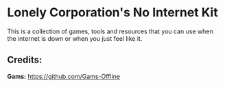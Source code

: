 # Lonely Corporation's No Internet Kit

This is a collection of games, tools and resources that you can use when the internet is down or when you just feel like it.

## Credits:

**Gams:** https://github.com/Gams-Offline

